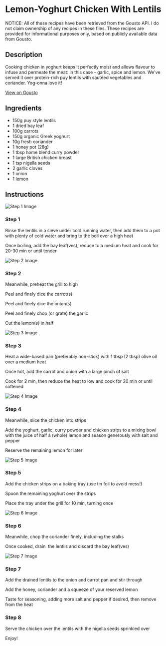 # Lemon-Yoghurt Chicken With Lentils 

NOTICE: All of these recipes have been retrieved from the Gousto API. I do not claim ownership of any recipes in these files. These recipes are provided for informational purposes only, based on publicly available data from Gousto.

## Description

Cooking chicken in yoghurt keeps it perfectly moist and allows flavour to infuse and permeate the meat: in this case - garlic, spice and lemon. We've served it over protein-rich puy lentils with sautéed vegetables and coriander. Yog-onna love it!

[View on Gousto](https://www.gousto.co.uk/recipes/cookbook/lemon-yoghurt-chicken-with-lentils)

## Ingredients

- 150g puy style lentils
- 1 dried bay leaf
- 100g carrots
- 150g organic Greek yoghurt
- 10g fresh coriander
- 1 honey pot (28g)
- 1 tbsp home blend curry powder
- 1 large British chicken breast
- 1 tsp nigella seeds
- 2 garlic cloves
- 1 onion
- 1 lemon

## Instructions

![Step 1 Image](https://production-media.gousto.co.uk/cms/recipe-step-image/465.-step1-x200.jpg)

### Step 1

Rinse the lentils in a sieve under cold running water, then add them to a pot with plenty of cold&nbsp;water and bring to the boil over a high heat


Once boiling, add the bay leaf<span class="text-danger">(ves)</span>, reduce to a medium heat and cook for 20-30 min or until tender

![Step 2 Image](https://production-media.gousto.co.uk/cms/recipe-step-image/465.-step2-x200.jpg)

### Step 2

Meanwhile, preheat the grill to high


Peel&nbsp;and finely dice the carrot<span class="text-danger">(s)</span>


Peel and finely dice the onion<span class="text-danger">(s)</span>


Peel and finely chop (or grate) the garlic


Cut the lemon<span class="text-danger">(s)</span> in half&nbsp;

![Step 3 Image](https://production-media.gousto.co.uk/cms/recipe-step-image/465.-step3-x200.jpg)

### Step 3

Heat a wide-based pan (preferably non-stick) with 1 tbsp <span class="text-danger">(2 tbsp)</span> olive oil over a medium heat


Once hot, add the carrot and onion with a large pinch of salt


Cook for 2 min, then reduce the heat to low and cook for 20 min or until softened&nbsp;

![Step 4 Image](https://production-media.gousto.co.uk/cms/recipe-step-image/465.-step4-x200.jpg)

### Step 4

Meanwhile, slice the chicken into strips


Add the yoghurt, garlic, curry powder and chicken strips to a mixing bowl with the juice of half a&nbsp;<span class="text-danger">(whole)</span> lemon and season generously with salt and pepper


Reserve the remaining lemon for later

![Step 5 Image](https://production-media.gousto.co.uk/cms/recipe-step-image/465.-step5-x200.jpg)

### Step 5

Add the chicken strips on a baking tray (use tin foil to avoid mess!)


Spoon the remaining yoghurt over the strips


Place the tray under the grill for 10 min, turning once

![Step 6 Image](https://production-media.gousto.co.uk/cms/recipe-step-image/465.-step6-x200.jpg)

### Step 6

Meanwhile, chop the coriander finely, including the stalks


Once cooked, drain &nbsp;the lentils and discard the bay leaf<span class="text-danger">(ves)</span>

![Step 7 Image](https://production-media.gousto.co.uk/cms/recipe-step-image/465.-step7-x200.jpg)

### Step 7

Add the drained lentils to the onion and carrot pan and stir through


Add the honey, coriander and a squeeze of your reserved lemon


Taste for seasoning, adding more salt and pepper if desired, then remove from the heat

### Step 8

Serve the chicken over the lentils with the nigella seeds sprinkled over


Enjoy!

